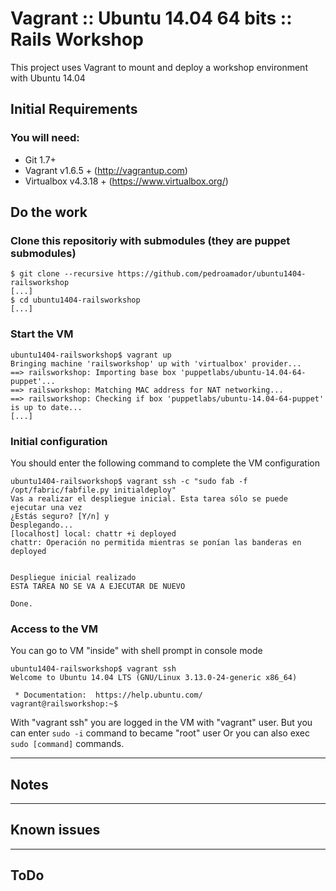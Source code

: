# Vagrant :: Ubuntu 14.04 64 bits :: Rails Workshop

This project uses Vagrant to mount and deploy a workshop environment with Ubuntu 14.04 

## Initial Requirements

### You will need:

  * Git 1.7+
  * Vagrant v1.6.5 + (http://vagrantup.com)
  * Virtualbox v4.3.18 + (https://www.virtualbox.org/)

## Do the work

### Clone this repositoriy with submodules (they are puppet submodules)

    $ git clone --recursive https://github.com/pedroamador/ubuntu1404-railsworkshop
    [...]
    $ cd ubuntu1404-railsworkshop
    [...]

### Start the VM

    ubuntu1404-railsworkshop$ vagrant up
    Bringing machine 'railsworkshop' up with 'virtualbox' provider...
    ==> railsworkshop: Importing base box 'puppetlabs/ubuntu-14.04-64-puppet'...
    ==> railsworkshop: Matching MAC address for NAT networking...
    ==> railsworkshop: Checking if box 'puppetlabs/ubuntu-14.04-64-puppet' is up to date...
    [...]

### Initial configuration

You should enter the following command to complete the VM configuration

        
    ubuntu1404-railsworkshop$ vagrant ssh -c "sudo fab -f /opt/fabric/fabfile.py initialdeploy"
    Vas a realizar el despliegue inicial. Esta tarea sólo se puede ejecutar una vez
    ¿Estás seguro? [Y/n] y
    Desplegando...
    [localhost] local: chattr +i deployed
    chattr: Operación no permitida mientras se ponían las banderas en deployed

    
    Despliegue inicial realizado
    ESTA TAREA NO SE VA A EJECUTAR DE NUEVO

    Done.

### Access to the VM

You can go to VM "inside" with shell prompt in console mode

    ubuntu1404-railsworkshop$ vagrant ssh
    Welcome to Ubuntu 14.04 LTS (GNU/Linux 3.13.0-24-generic x86_64)

     * Documentation:  https://help.ubuntu.com/
    vagrant@railsworkshop:~$ 
    

With "vagrant ssh" you are logged in the VM with "vagrant" user. 
But you can enter `sudo -i` command to became "root" user
Or you can also exec `sudo [command]` commands.

---

## Notes

---

## Known issues

---

## ToDo

